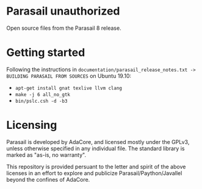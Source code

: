 # Parasail unauthorized
Open source files from the Parasail 8 release.

# Getting started
Following the instructions in `documentation/parasail_release_notes.txt -> BUILDING PARASAIL FROM SOURCES` on Ubuntu 19.10:
 - `apt-get install gnat texlive llvm clang`
 - `make -j 6 all_no_gtk`
 - `bin/pslc.csh -d -b3`

# Licensing
Parasail is developed by AdaCore, and licensed mostly under the GPLv3, unless otherwise specified in any individual file. The standard library is marked as "as-is, no warranty".

This repository is provided persuant to the letter and spirit of the above licenses in an effort to explore and publicize Parasail/Paython/Javallel beyond the confines of AdaCore.

